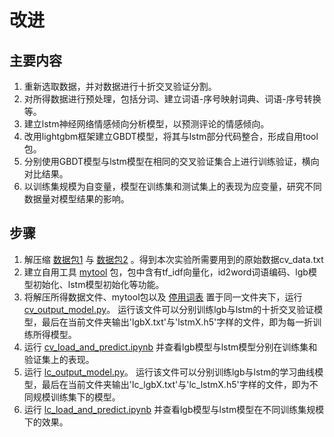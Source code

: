 # 改进

##  主要内容

1. 重新选取数据，并对数据进行十折交叉验证分割。
2. 对所得数据进行预处理，包括分词、建立词语-序号映射词典、词语-序号转换等。
3. 建立lstm神经网络情感倾向分析模型，以预测评论的情感倾向。
4. 改用lightgbm框架建立GBDT模型，将其与lstm部分代码整合，形成自用tool包。
5. 分别使用GBDT模型与lstm模型在相同的交叉验证集合上进行训练验证，横向对比结果。
6. 以训练集规模为自变量，模型在训练集和测试集上的表现为应变量，研究不同数据量对模型结果的影响。


## 步骤
1. 解压缩
[数据包1](https://github.com/VillardX/GBDT_game_reviews/blob/main/lstm_vs_lgb/cv_data.part1.rar)
与
[数据包2](https://github.com/VillardX/GBDT_game_reviews/blob/main/lstm_vs_lgb/cv_data.part2.rar)
。得到本次实验所需要用到的原始数据cv_data.txt
2. 建立自用工具
[mytool](https://github.com/VillardX/GBDT_game_reviews/blob/main/lstm_vs_lgb/mytool.py)
包，包中含有tf_idf向量化，id2word词语编码、lgb模型初始化、lstm模型初始化等功能。
3. 将解压所得数据文件、mytool包以及
[停用词表](https://github.com/VillardX/GBDT_game_reviews/blob/main/lstm_vs_lgb/stopwords.txt)
置于同一文件夹下，运行
[cv_output_model.py](https://github.com/VillardX/GBDT_game_reviews/blob/main/lstm_vs_lgb/cv_output_model.py)。
运行该文件可以分别训练lgb与lstm的十折交叉验证模型，最后在当前文件夹输出'lgbX.txt'与'lstmX.h5'字样的文件，即为每一折训练所得模型。
4. 运行
[cv_load_and_predict.ipynb](https://github.com/VillardX/GBDT_game_reviews/blob/main/lstm_vs_lgb/cv_load_and_predict.ipynb)
并查看lgb模型与lstm模型分别在训练集和验证集上的表现。
5. 运行
[lc_output_model.py](https://github.com/VillardX/GBDT_game_reviews/blob/main/lstm_vs_lgb/lc_output_model.py)。
运行该文件可以分别训练lgb与lstm的学习曲线模型，最后在当前文件夹输出'lc_lgbX.txt'与'lc_lstmX.h5'字样的文件，即为不同规模训练集下的模型。
6. 运行
[lc_load_and_predict.ipynb](https://github.com/VillardX/GBDT_game_reviews/blob/main/lstm_vs_lgb/lc_load_and_predict.ipynb)
并查看lgb模型与lstm模型在不同训练集规模下的效果。

